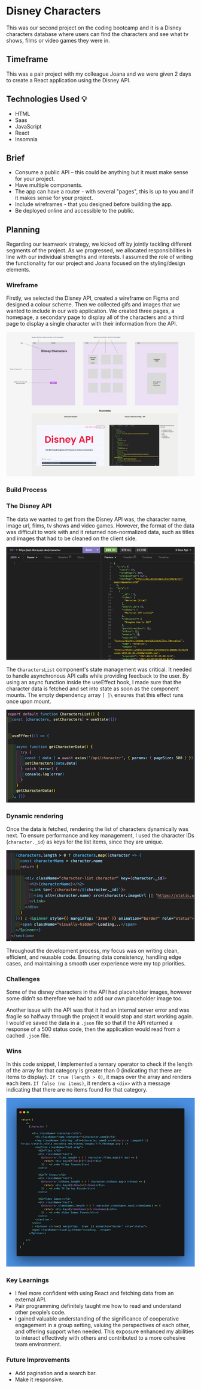 # Disney Characters

This was our second project on the coding bootcamp and it is a Disney characters database where users can find the characters and see what tv shows, films or video games they were in.

## Timeframe

This was a pair project with my colleague Joana and we were given 2 days to create a React application using the Disney API.

## Technologies Used 💡

- HTML
- Saas
- JavaScript
- React
- Insomnia

## Brief
- Consume a public API – this could be anything but it must make sense for your project.
- Have multiple components.
- The app can have a router - with several "pages", this is up to you and if it makes sense for your project.
- Include wireframes - that you designed before building the app.
- Be deployed online and accessible to the public.

## Planning


Regarding our teamwork strategy, we kicked off by jointly tackling different segments of the project. As we progressed, we allocated responsibilities in line with our individual strengths and interests. I assumed the role of writing the functionality for our project and Joana focused on the styling/design elements.

### Wireframe

Firstly, we selected the Disney API, created a wireframe on Figma and designed a colour scheme. Then we collected gifs and images that we wanted to include in our web application. We created three pages, a homepage, a secondary page to display all of the characters and a third page to display a single character with their information from the API. 

![Wireframe](/public/images/wireframe.png)


### Build Process

### The Disney API

The data we wanted to get from the Disney API was, the character name, image url, films, tv shows and video games. However, the format of the data was difficult to work with and it returned non-normalized data, such as titles and images that had to be cleaned on the client side.

![API](/public/images/insomnia.png)

The `CharactersList` component's state management was critical. It needed to handle asynchronous API calls while providing feedback to the user. By using an async function inside the useEffect hook, I made sure that the character data is fetched and set into state as soon as the component mounts. The empty dependency array `[ ]\` ensures that this effect runs once upon mount.

![characterlist](/public/images/character-list.png)

### Dynamic rendering

Once the data is fetched, rendering the list of characters dynamically was next. To ensure performance and key management, I used the character IDs (`character._id`) as keys for the list items, since they are unique.

![characters-map](/public/images/characters-map.png)

Throughout the development process, my focus was on writing clean, efficient, and reusable code. Ensuring data consistency, handling edge cases, and maintaining a smooth user experience were my top priorities. 

### Challenges

Some of the disney characters in the API had placeholder images, however some didn’t so therefore we had to add our own placeholder image too. 

Another issue with the API was that it had an internal server error and was fragile so halfway through the project it would stop and start working again. I would’ve saved the data in a `.json` file so that if the API returned a response of a 500 status code, then the application would read from a cached `.json` file.

### Wins

In this code snippet, I implemented a ternary operator to check if the length of the array for that category is greater than 0 (indicating that there are items to display).
`If true (length > 0)`, it maps over the array and renders each item.
`If false (no items)`, it renders a `<div>` with a message indicating that there are no items found for that category.

![ternary-operator](/public/images/ternary-operator.png)

### Key Learnings

- I feel more confident with using React and fetching data from an external API.
- Pair programming definitely taught me how to read and understand other people’s code.
- I gained valuable understanding of the significance of cooperative engagement in a group setting, valuing the perspectives of each other, and offering support when needed. This exposure enhanced my abilities to interact effectively with others and contributed to a more cohesive team environment.


### Future Improvements

- Add pagination and a search bar.
- Make it responsive.
